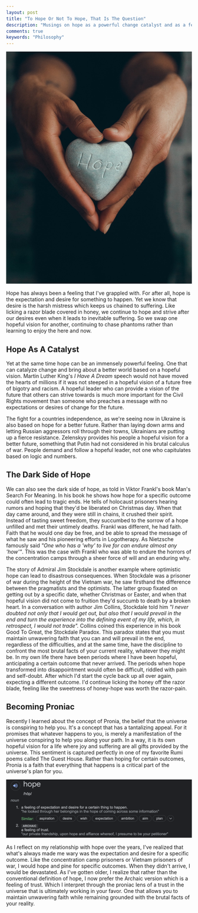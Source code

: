 ```yaml
---
layout: post
title: "To Hope Or Not To Hope, That Is The Question"
description: "Musings on hope as a powerful change catalyst and as a feeling which prolongs our suffering"
comments: true
keywords: "Philosophy"
---
```


![hope](/assets/images/hope.jpeg)

Hope has always been a feeling that I've grappled with. For after all, hope is the expectation and desire for something to happen. Yet we know that desire is the harsh mistress which keeps us chained to suffering. Like licking a razor blade covered in honey, we continue to hope and strive after our desires even when it leads to inevitable suffering. So we swap one hopeful vision for another, continuing to chase phantoms rather than learning to enjoy the here and now.

## Hope As A Catalyst
Yet at the same time hope can be an immensely powerful feeling. One that can catalyze change and bring about a better world based on a hopeful vision. Martin Luther King's *I Have A Dream* speech would not have moved the hearts of millions if it was not steeped in a hopeful vision of a future free of bigotry and racism. A hopeful leader who can provide a vision of the future that others can strive towards is much more important for the Civil Rights movement than someone who preaches a message with no expectations or desires of change for the future.

The fight for a countries independence, as we're seeing now in Ukraine is also based on hope for a better future. Rather than laying down arms and letting Russian aggressors roll through their towns, Ukrainians are putting up a fierce resistance. Zelenskyy provides his people a hopeful vision for a better future, something that Putin had not considered in his brutal calculus of war. People demand and follow a hopeful leader, not one who capitulates based on logic and numbers.

## The Dark Side of Hope

We can also see the dark side of hope, as told in Viktor Frankl's book Man's Search For Meaning. In his book he shows how hope for a specific outcome could often lead to tragic ends. He tells of holocaust prisoners hearing rumors and hoping that they'd be liberated on Christmas day. When that day came around, and they were still in chains, it crushed their spirit. Instead of tasting sweet freedom, they succumbed to the sorrow of a hope unfilled and met their untimely deaths. Frankl was different, he had faith. Faith that he would one day be free, and be able to spread the message of what he saw and his pioneering efforts in Logotherapy. As Nietzsche famously said *"One who has a 'why' to live for can endure almost any 'how'"*. This was the case with Frankl who was able to endure the horrors of the concentration camps through a sheer force of will and an enduring why.

The story of Admiral Jim Stockdale is another example where optimistic hope can lead to disastrous consequences. When Stockdale was a prisoner of war during the height of the Vietnam war, he saw firsthand the difference between the pragmatists and the optimists. The latter group fixated on getting out by a specific date, whether Christmas or Easter, and when that hopeful vision did not come to fruition they'd succumb to death by a broken heart. In a conversation with author Jim Collins, Stockdale told him *"I never doubted not only that I would get out, but also that I would prevail in the end and turn the experience into the defining event of my life, which, in retrospect, I would not trade".* Collins coined this experience in his book Good To Great, the Stockdale Paradox. This paradox states that you must maintain unwavering faith that you can and will prevail in the end, regardless of the difficulties, and at the same time, have the discipline to confront the most brutal facts of your current reality, whatever they might be.
In my own life there have been periods where I have been hopeful, anticipating a certain outcome that never arrived. The periods when hope transformed into disappointment would often be difficult, riddled with pain and self-doubt. After which I'd start the cycle back up all over again, expecting a different outcome. I'd continue licking the honey off the razor blade, feeling like the sweetness of honey-hope was worth the razor-pain.

## Becoming Proniac

Recently I learned about the concept of Pronia, the belief that the universe is conspiring to help you. It's a concept that has a tantalizing appeal. For it promises that whatever happens to you, is merely a manifestation of the universe conspiring to help you along your path. In a way, it is its own hopeful vision for a life where joy and suffering are all gifts provided by the universe. This sentiment is captured perfectly in one of my favorite Rumi poems called The Guest House. Rather than hoping for certain outcomes, Pronia is a faith that everything that happens is a critical part of the universe's plan for you.

![definition_of_hope](/assets/images/hope_definition.png)

As I reflect on my relationship with hope over the years, I've realized that what's always made me wary was the expectation and desire for a specific outcome. Like the concentration camp prisoners or Vietnam prisoners of war, I would hope and pine for specific outcomes. When they didn't arrive, I would be devastated. As I've gotten older, I realize that rather than the conventional definition of hope, I now prefer the Archaic version which is a feeling of trust. Which I interpret through the proniac lens of a trust in the universe that is ultimately working in your favor. One that allows you to maintain unwavering faith while remaining grounded with the brutal facts of your reality.
